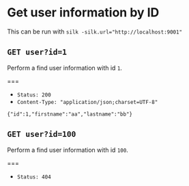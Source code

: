 # Get user information by ID

This can be run with `silk -silk.url="http://localhost:9001"`

## `GET user?id=1`

Perform a find user information with id `1`.

===

* `Status: 200`
* `Content-Type: "application/json;charset=UTF-8"`
```
{"id":1,"firstname":"aa","lastname":"bb"}
```

## `GET user?id=100`

Perform a find user information with id `100`.

===

* `Status: 404`